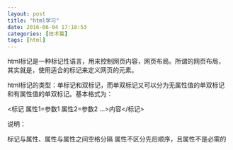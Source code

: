 ```yaml
---
layout: post
title: "html学习"
date: 2016-06-04 17:18:53
categories: [技术篇]
tags: [html]
---
```

html标记是一种标记性语言，用来控制网页内容，网页布局。所谓的网页布局，其实就是，使用适合的标记来定义网页的元素。 

html标记的类型：单标记和双标记，而单双标记又可以分为无属性值的单双标记和有属性值的单双标记。基本格式为：

<标记 属性1=参数1 属性2=参数2 …>内容</标记> 

说明：

标记与属性、属性与属性之间空格分隔
属性不区分先后顺序，且属性不是必需的